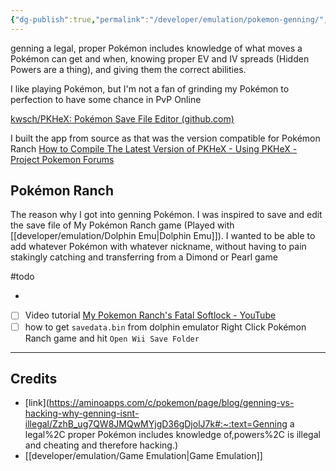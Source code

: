 ```yaml
---
{"dg-publish":true,"permalink":"/developer/emulation/pokemon-genning/","created":"2025-04-09T22:14:37.371-05:00","updated":"2025-04-09T11:36:14.000-05:00"}
---
```


genning a legal, proper Pokémon includes knowledge of what moves a Pokémon can get and when, knowing proper EV and IV spreads (Hidden Powers are a thing), and giving them the correct abilities.

I like playing Pokémon, but I'm not a fan of grinding my Pokémon to perfection to have some chance in PvP Online

[kwsch/PKHeX: Pokémon Save File Editor (github.com)](https://github.com/kwsch/PKHeX)

I built the app from source as that was the version compatible for Pokémon Ranch
[How to Compile The Latest Version of PKHeX - Using PKHeX - Project Pokemon Forums](https://projectpokemon.org/home/tutorials/save-editing/using-pkhex/how-to-compile-the-latest-version-of-pkhex-r79/)

## Pokémon Ranch
The reason why I got into genning Pokémon. I was inspired to save and edit the save file of My Pokémon Ranch game (Played with [[developer/emulation/Dolphin Emu\|Dolphin Emu]]). I wanted to be able to add whatever Pokémon with whatever nickname, without having to pain stakingly catching and transferring from a Dimond or Pearl game  

#todo
- [ ](https://www.reddit.com/r/pokemon/comments/hr01wj/a_guide_to_my_pokemon_ranch_transfers_when_your/)
- [ ] Video tutorial [My Pokemon Ranch's Fatal Softlock - YouTube](https://www.youtube.com/watch?v=_MPwWPsou6I)
- [ ] how to get `savedata.bin` from dolphin emulator Right Click Pokémon Ranch game and hit `Open Wii Save Folder`

---

## Credits
- [link](https://aminoapps.com/c/pokemon/page/blog/genning-vs-hacking-why-genning-isnt-illegal/ZzhB_ug7QW8JMQwMYjgD36gDjolJ7k#:~:text=Genning a legal%2C proper Pokémon includes knowledge of,powers%2C is illegal and cheating and therefore hacking.)
- [[developer/emulation/Game Emulation\|Game Emulation]]